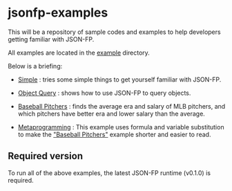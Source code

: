 jsonfp-examples
===============

This will be a repository of sample codes and examples to help developers getting familiar with JSON-FP.

All examples are located in the [example](https://github.com/benlue/jsonfp-examples/tree/master/examples) directory.

Below is a briefing:

+ [Simple](https://github.com/benlue/jsonfp-examples/blob/master/examples/simple/simple.js) : tries some simple things to get yourself familiar with JSON-FP.

+ [Object Query](https://github.com/benlue/jsonfp-examples/blob/master/examples/ObjectQuery/ObjectQuery.js) : shows how to use JSON-FP to query objects.

+ [Baseball Pitchers](https://github.com/benlue/jsonfp-examples/blob/master/examples/bbPitcher/README.md) : finds the average era and salary of MLB pitchers, and which pitchers have better era and lower salary than the average.

+ [Metaprogramming](https://github.com/benlue/jsonfp-examples/blob/master/examples/metapro/metaProgram.js) : This example uses formula and variable substitution to make the ["Baseball Pitchers"](https://github.com/benlue/jsonfp-examples/blob/master/examples/bbPitcher/BaseballPitchers.js) example shorter and easier to read.

## Required version
To run all of the above examples, the latest JSON-FP runtime (v0.1.0) is required.

